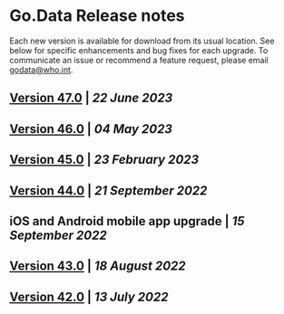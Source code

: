 # Go.Data Release notes
Each new version is available for download from its usual location. See below for specific enhancements and bug fixes for each upgrade. 
To communicate an issue or recommend a feature request, please email godata@who.int.

## [Version 47.0](https://github.com/WorldHealthOrganization/godata/blob/master/release-notes/v47.md) | ***22 June 2023***
## [Version 46.0](https://github.com/WorldHealthOrganization/godata/blob/master/release-notes/v46.md) | ***04 May 2023***
## [Version 45.0](https://github.com/WorldHealthOrganization/godata/blob/master/release-notes/v45.md) | ***23 February 2023***
## [Version 44.0](https://github.com/WorldHealthOrganization/godata/blob/master/release-notes/v44.md) | ***21 September 2022***
## iOS and Android mobile app upgrade | ***15 September 2022***
## [Version 43.0](https://github.com/WorldHealthOrganization/godata/blob/master/release-notes/v43.md) | ***18 August 2022***
## [Version 42.0](https://github.com/WorldHealthOrganization/godata/blob/master/release-notes/v42.md) | ***13 July 2022***
